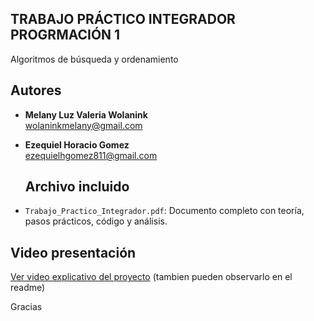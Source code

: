 ## TRABAJO PRÁCTICO INTEGRADOR PROGRMACIÓN 1

 Algoritmos de búsqueda y ordenamiento

##  Autores

- **Melany Luz Valeria Wolanink**  
  [wolaninkmelany@gmail.com](wolaninkmelany@gmail.com)  
- **Ezequiel Horacio Gomez**  
  [ezequielhgomez811@gmail.com](ezequielhgomez811@gmail.com)

  ##  Archivo incluido

- `Trabajo_Practico_Integrador.pdf`: Documento completo con teoría, pasos prácticos, código y análisis.

##  Video presentación

 [Ver video explicativo del proyecto](https://youtu.be/bsD_QYplPEE) (tambien pueden observarlo en el readme)

Gracias
